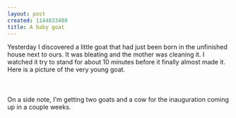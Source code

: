 ```yaml
--- 
layout: post
created: 1144833480
title: A baby goat
---
```

Yesterday I discovered a little goat that had just been born in the unfinished house next to ours.  It was bleating and the mother was cleaning it.  I watched it try to stand for about 10 minutes before it finally almost made it.  Here is a picture of the very young goat.<br /><br /><a href="/sites/default/files/blog/Baby Goat-725153.png"><img style="float:left;cursor:hand;margin:0 10px 10px 0;" src="/sites/default/files/blog/Baby Goat-722582.png" border="0" alt="" /></a><br /><br />On a side note, I'm getting two goats and a cow for the inauguration coming up in a couple weeks.
